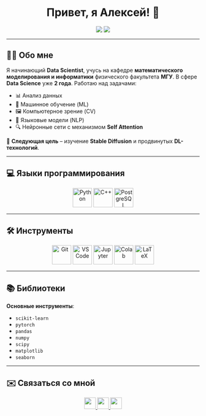 <!-- Добавляем стиль для оформления -->
<style>
  body {
    background: url('https://source.unsplash.com/1600x900/?technology,data') no-repeat center center;
    background-size: cover;
  }
</style>

<h1 align="center">Привет, я Алексей! 👋</h1>

<p align="center">
  <img src="https://img.shields.io/badge/Data%20Scientist-%23008cff?style=for-the-badge&logo=python&logoColor=white" />
  <img src="https://img.shields.io/badge/Machine%20Learning-%2300cc99?style=for-the-badge&logo=tensorflow&logoColor=white" />
</p>

---

## 👨‍💻 Обо мне

Я начинающий **Data Scientist**, учусь на кафедре **математического моделирования и информатики** физического факультета **МГУ**. В сфере **Data Science** уже **2 года**. Работаю над задачами:

- 📊 Анализ данных
- 🤖 Машинное обучение (ML)
- 🖼 Компьютерное зрение (CV)
- 📝 Языковые модели (NLP)
- 🔍 Нейронные сети с механизмом **Self Attention**

📌 **Следующая цель** – изучение **Stable Diffusion** и продвинутых **DL-технологий**.

---

## 💻 Языки программирования
<p align="center">
  <img src="https://raw.githubusercontent.com/danielcranney/readme-generator/main/public/icons/skills/python-colored.svg" width="50" alt="Python" />
  <img src="https://raw.githubusercontent.com/danielcranney/readme-generator/main/public/icons/skills/cplusplus-colored.svg" width="50" alt="C++" />
  <img src="https://upload.wikimedia.org/wikipedia/commons/2/29/Postgresql_elephant.svg" width="50" alt="PostgreSQL" />
</p>

---

## 🛠️ Инструменты
<p align="center">
  <img src="https://raw.githubusercontent.com/danielcranney/readme-generator/main/public/icons/skills/git-colored.svg" width="50" alt="Git" />
  <img src="https://raw.githubusercontent.com/danielcranney/readme-generator/main/public/icons/skills/visualstudiocode-colored.svg" width="50" alt="VS Code" />
  <img src="https://upload.wikimedia.org/wikipedia/commons/3/38/Jupyter_logo.svg" width="50" alt="Jupyter" />
  <img src="https://upload.wikimedia.org/wikipedia/commons/d/d0/Google_Colaboratory_SVG_Logo.svg" width="50" alt="Colab" />
  <img src="https://profilinator.rishav.dev/skills-assets/latex.png" width="50" alt="LaTeX" />
</p>

---

## 📚 Библиотеки
**Основные инструменты**:
- `scikit-learn`
- `pytorch`
- `pandas`
- `numpy`
- `scipy`
- `matplotlib`
- `seaborn`

---

## ✉️ Связаться со мной
<p align="center">
  <a href="https://t.me/wordhes" target="_blank">
    <img src="https://img.shields.io/badge/Telegram-2CA5E0?style=for-the-badge&logo=telegram&logoColor=white" height="30" />
  </a>
  <a href="mailto:arbagrin2@gmail.com">
    <img src="https://img.shields.io/badge/Gmail-D14836?style=for-the-badge&logo=gmail&logoColor=white" height="30" />
  </a>
  <a href="https://github.com/iv-galkin" target="_blank">
    <img src="https://img.shields.io/badge/GitHub-24292e?style=for-the-badge&logo=github&logoColor=white" height="30" />
  </a>
</p>
